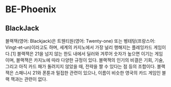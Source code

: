 # BE-Phoenix

## BlackJack

블랙잭(영어: Blackjack)은 트웬티원(영어: Twenty-one) 또는 벵테텅(프랑스어: Vingt-et-un)이라고도 하며, 세계의 카지노에서 가장 널리 행해지는 플레잉카드 게임이다.[1] 블랙잭은 21을 넘지 않는 한도 내에서 딜러와 겨루어 숫자가 높으면 이기는 게임이며, 블랙잭은 카지노에 따라 다양한 규정이 있다. 블랙잭의 인기의 비결은 기회, 기술, 그리고 아직 카드 패가 돌려지지 않았을 때, 전략을 짤 수 있다는 점 등의 조합이다. 블랙잭은 스패니시 21와 폰툰과 밀접한 관련이 있으나, 이름이 비슷한 영국의 카드 게임인 블랙 잭과는 관련이 없다.

